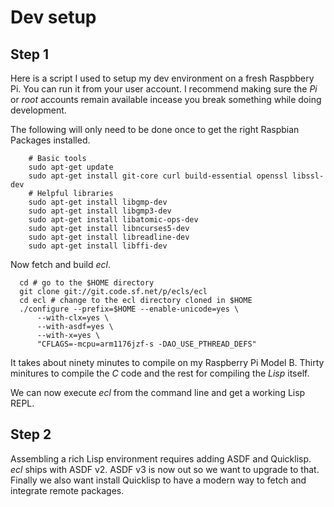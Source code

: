 # Dev setup

## Step 1

Here is a script I used to setup my dev environment on a fresh Raspbbery Pi. You can
run it from your user account. I recommend making sure the *Pi* or *root* accounts remain
available incease you break something while doing development.

The following will only need to be done once to get the right Raspbian Packages installed.

```shell
    # Basic tools
    sudo apt-get update
    sudo apt-get install git-core curl build-essential openssl libssl-dev
    # Helpful libraries
    sudo apt-get install libgmp-dev
    sudo apt-get install libgmp3-dev
    sudo apt-get install libatomic-ops-dev
    sudo apt-get install libncurses5-dev
    sudo apt-get install libreadline-dev
    sudo apt-get install libffi-dev
```

Now fetch and build _ecl_.


```shell
  cd # go to the $HOME directory
  git clone git://git.code.sf.net/p/ecls/ecl
  cd ecl # change to the ecl directory cloned in $HOME
  ./configure --prefix=$HOME --enable-unicode=yes \
      --with-clx=yes \
      --with-asdf=yes \
      --with-x=yes \
      "CFLAGS=-mcpu=arm1176jzf-s -DAO_USE_PTHREAD_DEFS"  
```


It takes about ninety minutes to compile on my Raspberry Pi Model B.  Thirty
minitures to compile the *C* code and the rest for compiling the *Lisp* itself.

We can now execute _ecl_ from the command line and get a working Lisp REPL.

## Step 2

Assembling a rich Lisp environment requires adding ASDF and Quicklisp. _ecl_ ships
with ASDF v2. ASDF v3 is now out so we want to upgrade to that. Finally we also
want install Quicklisp to have a modern way to fetch and integrate remote packages.


